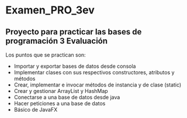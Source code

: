 # Examen_PRO_3ev

## Proyecto para practicar las bases de programación 3 Evaluación

Los puntos que se practican son:
  - Importar y exportar bases de datos desde consola
  - Implementar clases con sus respectivos constructores, atributos y métodos
  - Crear, implementar e invocar métodos de instancia y de clase (static)
  - Crear y gestionar ArrayList y HashMap
  - Conectarse a una base de datos desde java
  - Hacer peticiones a una base de datos
  - Básico de JavaFX